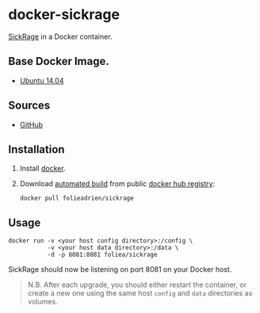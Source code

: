 # docker-sickrage
[SickRage](https://sickrage.tv/) in a Docker container.

## Base Docker Image.

* [Ubuntu 14.04](https://registry.hub.docker.com/_/ubuntu/)

## Sources

* [GitHub](https://github.com/foliea/docker-sickrage)

## Installation

1. Install [docker](http://www.docker.com).

2. Download [automated build](https://registry.hub.docker.com/u/foliea/sickrage) from public 
[docker hub registry](https://registry.hub.docker.com/):

    `docker pull folieadrien/sickrage`

## Usage

    docker run -v <your host config directory>:/config \
               -v <your host data directory>:/data \
               -d -p 8081:8081 foliea/sickrage
               
SickRage should now be listening on port 8081 on your Docker host.

>N.B. After each upgrade, you should either restart the container, or create a new one
using the same host `config` and `data` directories as volumes.
